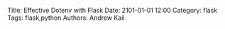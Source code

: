 Title: Effective Dotenv with Flask
Date: 2101-01-01 12:00
Category: flask
Tags: flask,python
Authors: Andrew Kail


